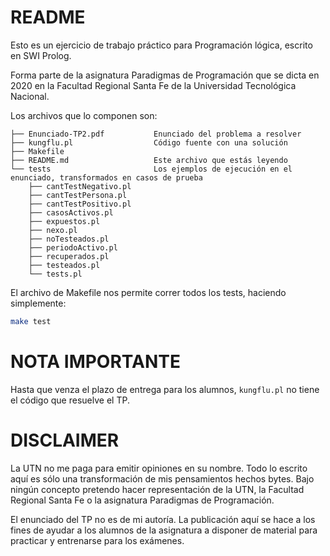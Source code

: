 # README

Esto es un ejercicio de trabajo práctico para Programación lógica, escrito en SWI Prolog.

Forma parte de la asignatura Paradigmas de Programación que se dicta en 2020 en la Facultad Regional Santa Fe de la 
Universidad Tecnológica Nacional.

Los archivos que lo componen son:

```text
├── Enunciado-TP2.pdf           Enunciado del problema a resolver
├── kungflu.pl                  Código fuente con una solución
├── Makefile
├── README.md                   Este archivo que estás leyendo
└── tests                       Los ejemplos de ejecución en el enunciado, transformados en casos de prueba
    ├── cantTestNegativo.pl
    ├── cantTestPersona.pl
    ├── cantTestPositivo.pl
    ├── casosActivos.pl
    ├── expuestos.pl
    ├── nexo.pl
    ├── noTesteados.pl
    ├── periodoActivo.pl
    ├── recuperados.pl
    ├── testeados.pl
    └── tests.pl
```

El archivo de Makefile nos permite correr todos los tests, haciendo simplemente:

```bash
make test
```

# NOTA IMPORTANTE

Hasta que venza el plazo de entrega para los alumnos, `kungflu.pl` no tiene el código que resuelve el TP.


# DISCLAIMER

La UTN no me paga para emitir opiniones en su nombre. Todo lo escrito aquí es sólo una transformación de mis pensamientos hechos bytes.
Bajo ningún concepto pretendo hacer representación de la UTN, la Facultad Regional Santa Fe o la asignatura Paradigmas de Programación.

El enunciado del TP no es de mi autoría. La publicación aquí se hace a los fines de ayudar a los alumnos de la asignatura a disponer de
material para practicar y entrenarse para los exámenes.
